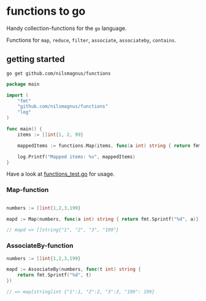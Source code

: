 # functions to go

Handy collection-functions for the `go` language. 

Functions for `map`, `reduce`, `filter`, `associate`, `associateby`, `contains`.



## getting started

    go get github.com/nilsmagnus/functions

```go
package main

import (
	"fmt"
	"github.com/nilsmagnus/functions"
	"log"
)

func main() {
	items := []int{1, 2, 99}

	mappedItems := functions.Map(items, func(a int) string { return fmt.Sprintf("mapped %d", a) })

	log.Printf("Mapped items: %v", mappedItems)
}

```

Have a look at [functions_test.go](functions_test.go) for usage.


### Map-function
```go

numbers := []int{1,2,3,199}

mapd := Map(numbers, func(a int) string { return fmt.Sprintf("%d", a)}) 

// mapd => []string{"1", "2", "3", "199"}
```

### AssociateBy-function 
```go
numbers := []int{1,2,3,199}

mapd := AssociateBy(numbers, func(t int) string {
    return fmt.Sprintf("%d", t)
}) 

// => map[string]int {"1":1, "2":2, "3":3, "199": 199}
```
